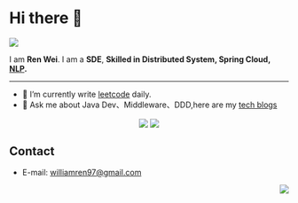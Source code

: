 
# Hi there 👋
[![](https://img.shields.io/badge/-@Williamren97-%23181717?style=flat-square&logo=github)](https://github.com/Williamren97)

I am **Ren Wei**. I am a **SDE**,  **Skilled in Distributed System, Spring Cloud, [NLP](https://dl.acm.org/profile/99659690355).**

---
- 🌱 I’m currently write [leetcode](https://leetcode-cn.com/u/pukka/) daily.
- 💬 Ask me about Java Dev、Middleware、DDD,here are my [tech blogs](https://blog.csdn.net/weixin_41884690?type=blog)

<p align="center">
  <img align="center" src="https://github.com/huifer/huifer/blob/master/developer.gif"/>
<img align="center" src="https://github-profile-trophy.vercel.app/?username=Williamren97&MultipleLang,Star,Follower,Commit,Issue" style="max-width:100%;">
</p>




## Contact

- E-mail: williamren97@gmail.com

<img align="right" src="https://github-readme-stats.vercel.app/api?username=Williamren97&show_icons=true&icon_color=805AD5&text_color=718096&bg_color=ffffff&hide_title=true" />


<!--
- 🔭 I’m currently working on ...
- 🌱 I’m currently learning ...
- 👯 I’m looking to collaborate on ...
- 🤔 I’m looking for help with ...
- 💬 Ask me about ...
- 📫 How to reach me: ...
- 😄 Pronouns: ...
- ⚡ Fun fact: ...
-->
